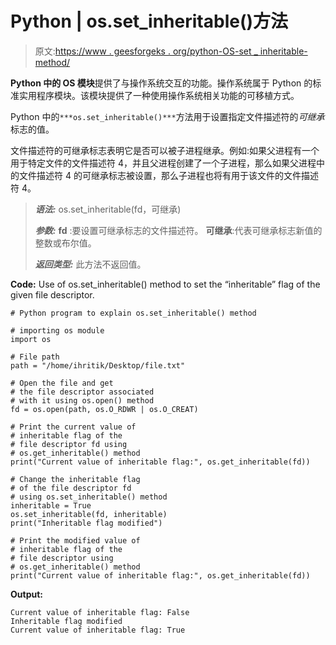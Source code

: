 # Python | os.set_inheritable()方法

> 原文:[https://www . geesforgeks . org/python-OS-set _ inheritable-method/](https://www.geeksforgeeks.org/python-os-set_inheritable-method/)

**Python 中的 OS 模块**提供了与操作系统交互的功能。操作系统属于 Python 的标准实用程序模块。该模块提供了一种使用操作系统相关功能的可移植方式。

Python 中的`***os.set_inheritable()***`方法用于设置指定文件描述符的*可继承*标志的值。

文件描述符的可继承标志表明它是否可以被子进程继承。例如:如果父进程有一个用于特定文件的文件描述符 4，并且父进程创建了一个子进程，那么如果父进程中的文件描述符 4 的可继承标志被设置，那么子进程也将有用于该文件的文件描述符 4。

> ***语法:*** os.set_inheritable(fd，可继承)
> 
> ***参数:***
> **fd** :要设置可继承标志的文件描述符。
> **可继承**:代表可继承标志新值的整数或布尔值。
> 
> ***返回类型:*** 此方法不返回值。

**Code:** Use of os.set_inheritable() method to set the “inheritable” flag of the given file descriptor.

```
# Python program to explain os.set_inheritable() method  

# importing os module 
import os

# File path
path = "/home/ihritik/Desktop/file.txt"

# Open the file and get 
# the file descriptor associated
# with it using os.open() method 
fd = os.open(path, os.O_RDWR | os.O_CREAT)

# Print the current value of
# inheritable flag of the 
# file descriptor fd using
# os.get_inheritable() method
print("Current value of inheritable flag:", os.get_inheritable(fd))

# Change the inheritable flag 
# of the file descriptor fd 
# using os.set_inheritable() method
inheritable = True
os.set_inheritable(fd, inheritable)
print("Inheritable flag modified")

# Print the modified value of
# inheritable flag of the 
# file descriptor using
# os.get_inheritable() method
print("Current value of inheritable flag:", os.get_inheritable(fd))
```

**Output:**

```
Current value of inheritable flag: False
Inheritable flag modified
Current value of inheritable flag: True

```